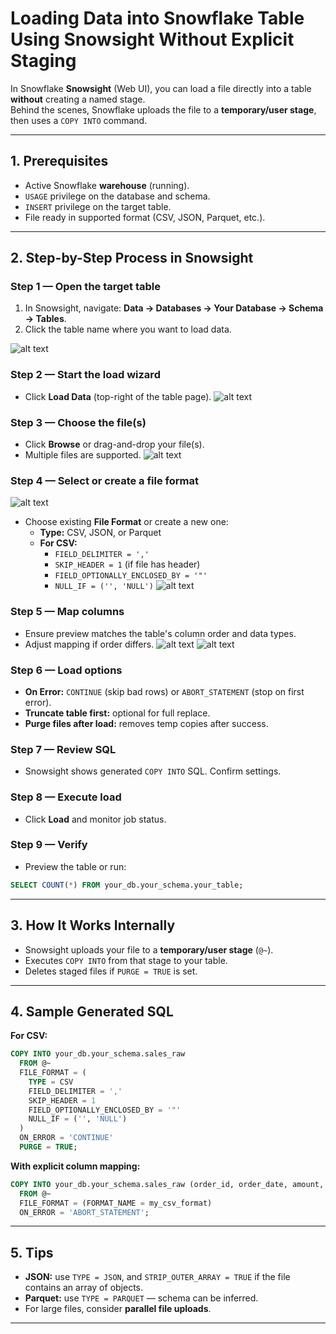 # **Loading Data into Snowflake Table Using Snowsight Without Explicit Staging**

In Snowflake **Snowsight** (Web UI), you can load a file directly into a table **without** creating a named stage.  
Behind the scenes, Snowflake uploads the file to a **temporary/user stage**, then uses a `COPY INTO` command.

---

## **1. Prerequisites**
- Active Snowflake **warehouse** (running).
- `USAGE` privilege on the database and schema.
- `INSERT` privilege on the target table.
- File ready in supported format (CSV, JSON, Parquet, etc.).

---

## **2. Step-by-Step Process in Snowsight**

### **Step 1 — Open the target table**
1. In Snowsight, navigate: **Data → Databases → Your Database → Schema → Tables**.
2. Click the table name where you want to load data.

![alt text](image-15.png)
### **Step 2 — Start the load wizard**
- Click **Load Data** (top-right of the table page).
![alt text](image-16.png)
### **Step 3 — Choose the file(s)**
- Click **Browse** or drag-and-drop your file(s).
- Multiple files are supported.
![alt text](image-17.png)
### **Step 4 — Select or create a file format**
![alt text](image-18.png)
- Choose existing **File Format** or create a new one:
    - **Type:** CSV, JSON, or Parquet
    - **For CSV:**
      - `FIELD_DELIMITER = ','`
      - `SKIP_HEADER = 1` (if file has header)
      - `FIELD_OPTIONALLY_ENCLOSED_BY = '"'`
      - `NULL_IF = ('', 'NULL')`
![alt text](image-19.png)
### **Step 5 — Map columns**
- Ensure preview matches the table's column order and data types.
- Adjust mapping if order differs.
![alt text](image-20.png)
![alt text](image-21.png)
### **Step 6 — Load options**
- **On Error:** `CONTINUE` (skip bad rows) or `ABORT_STATEMENT` (stop on first error).
- **Truncate table first:** optional for full replace.
- **Purge files after load:** removes temp copies after success.

### **Step 7 — Review SQL**
- Snowsight shows generated `COPY INTO` SQL. Confirm settings.

### **Step 8 — Execute load**
- Click **Load** and monitor job status.

### **Step 9 — Verify**
- Preview the table or run:
```sql
SELECT COUNT(*) FROM your_db.your_schema.your_table;
```

---

## **3. How It Works Internally**
- Snowsight uploads your file to a **temporary/user stage** (`@~`).
- Executes `COPY INTO` from that stage to your table.
- Deletes staged files if `PURGE = TRUE` is set.

---

## **4. Sample Generated SQL**
**For CSV:**
```sql
COPY INTO your_db.your_schema.sales_raw
  FROM @~
  FILE_FORMAT = (
    TYPE = CSV
    FIELD_DELIMITER = ','
    SKIP_HEADER = 1
    FIELD_OPTIONALLY_ENCLOSED_BY = '"'
    NULL_IF = ('', 'NULL')
  )
  ON_ERROR = 'CONTINUE'
  PURGE = TRUE;
```

**With explicit column mapping:**
```sql
COPY INTO your_db.your_schema.sales_raw (order_id, order_date, amount, region)
  FROM @~
  FILE_FORMAT = (FORMAT_NAME = my_csv_format)
  ON_ERROR = 'ABORT_STATEMENT';
```

---

## **5. Tips**
- **JSON:** use `TYPE = JSON`, and `STRIP_OUTER_ARRAY = TRUE` if the file contains an array of objects.
- **Parquet:** use `TYPE = PARQUET` — schema can be inferred.
- For large files, consider **parallel file uploads**.

---
